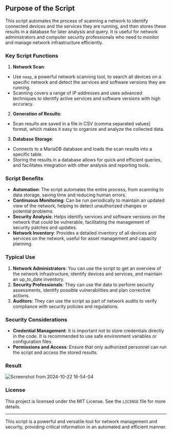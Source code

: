 ## Purpose of the Script

This script automates the process of scanning a network to identify connected devices and the services they are running, and then stores these results in a database for later analysis and query. It is useful for network administrators and computer security professionals who need to monitor and manage network infrastructure efficiently.

### Key Script Functions

1. **Network Scan**:

- Use `nmap`, a powerful network scanning tool, to search all devices on a specific network and detect the services and software versions they are running.
- Scanning covers a range of IP addresses and uses advanced techniques to identify active services and software versions with high accuracy.

2. **Generation of Results**:

- Scan results are saved in a file in CSV (comma separated values) format, which makes it easy to organize and analyze the collected data.

3. **Database Storage**:

- Connects to a MariaDB database and loads the scan results into a specific table.
- Storing the results in a database allows for quick and efficient queries, and facilitates integration with other analysis and reporting tools.

### Script Benefits

- **Automation**: The script automates the entire process, from scanning to data storage, saving time and reducing human errors.
- **Continuous Monitoring**: Can be run periodically to maintain an updated view of the network, helping to detect unauthorized changes or potential problems.
- **Security Analysis**: Helps identify services and software versions on the network that could be vulnerable, facilitating the management of security patches and updates.
- **Network Inventory**: Provides a detailed inventory of all devices and services on the network, useful for asset management and capacity planning.

### Typical Use

1. **Network Administrators**: You can use the script to get an overview of the network infrastructure, identify devices and services, and maintain an up_to_date inventory.
2. **Security Professionals**: They can use the data to perform security assessments, identify possible vulnerabilities and plan corrective actions.
3. **Auditors**: They can use the script as part of network audits to verify compliance with security policies and regulations.

### Security Considerations

- **Credential Management**: It is important not to store credentials directly in the code. It is recommended to use safe environment variables or configuration files.
- **Permissions and Access**: Ensure that only authorized personnel can run the script and access the stored results.

### Result
![Screenshot from 2024-10-22 16-54-04](https://github.com/user-attachments/assets/b06c9c87-11ab-4212-a2fc-269fc997dbff)


### License

This project is licensed under the MIT License. See the `LICENSE` file for more details.


---

This script is a powerful and versatile tool for network management and security, providing critical information in an automated and efficient manner.

